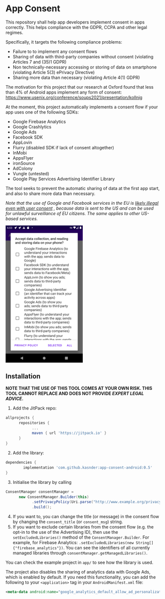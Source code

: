 # App Consent

This repository shall help app developers implement consent in apps correctly. This helps
compliance with the GDPR, CCPA and other legal regimes.

Specifically, it targets the following compliance problems:

- Failure to to implement any consent flows
- Sharing of data with third-party companies without consent (violating Articles 7 and (35)1 GDPR)
- Non technically-necessary accessing or storing of data on smartphone (violating Article 5(3) ePrivacy Directive)
- Sharing more data than necessary (violating Article 4(1) GDPR)

The motivation for this project that our research at Oxford found that less than 4% of Android apps implement any form of consent: <https://www.usenix.org/conference/soups2021/presentation/kollnig>

At the moment, this project automatically implements a consent flow if your app uses one of the following SDKs:

- Google Firebase Analytics
- Google Crashlytics
- Google Ads
- Facebook SDK
- AppLovin
- Flurry (disabled SDK if lack of consent altogether)
- InMobi
- AppsFlyer
- ironSource
- AdColony
- Vungle (untested)
- Google Play Services Advertising Identifier Library

The tool seeks to prevent the automatic sharing of data at the first app start, and also to share more data than necessary.

*Note that the use of Google and Facebook services in the EU
is [likely illegal even with user consent](https://noyb.eu/en/austrian-dsb-eu-us-data-transfers-google-analytics-illegal)
, because data is sent to the US and can be used for unlawful surveillance of EU citizens. The same
applies to other US-based services.*

<img src="assets/screen.png"
alt="Screenshot of the automatic consent flow."
width="50%">

## Installation

**NOTE THAT THE USE OF THIS TOOL COMES AT YOUR OWN RISK. THIS TOOL CANNOT REPLACE AND DOES NOT PROVIDE *EXPERT LEGAL ADVICE*.**

1. Add the JitPack repo:
```gradle
allprojects {
      repositories {
            ...
            maven { url 'https://jitpack.io' }
      }
}
```
2. Add the library:
```gradle
dependencies {
        implementation 'com.github.kasnder:app-consent-android:0.5'
}
```
3. Initialise the library by calling
```java
ConsentManager consentManager =
      new ConsentManager.Builder(this)
            .setPrivacyPolicy(Uri.parse("http://www.example.org/privacy"))
            .build();
```
4. If you want to, you can change the title (or message) in the consent flow by changing
   the `consent_title` (or `consent_msg`) string.
5. If you want to exclude certain libraries from the consent flow (e.g. the opt-in to the use of the
   Advertising ID), then use the `setExcludedLibraries()` method of the `ConsentManager.Builder`.
   For example, for Firebase Analytics: `.setExcludedLibraries(new String[]{"firebase_analytics"})`.
   You can see the identifiers of all currently managed libraries
   through `consentManager.getManagedLibraries()`.

You can check the example project in `app/` to see how the library is used.

The project also disables the sharing of analytics data with Google Ads, which is enabled by default.
If you need this functionality, you can add the following to your `<application>` tag in your `AndroidManifest.xml` file:

```xml
<meta-data android:name="google_analytics_default_allow_ad_personalization_signals" tools:node="remove"/>
```
